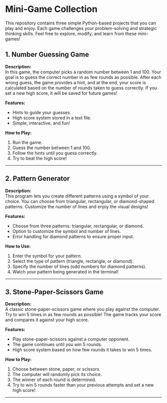 # Mini-Game Collection

This repository contains three simple Python-based projects that you can play and enjoy. Each game challenges your problem-solving and strategic thinking skills. Feel free to explore, modify, and learn from these mini-games!

## 1. Number Guessing Game

**Description:**  
In this game, the computer picks a random number between 1 and 100. Your goal is to guess the correct number in as few rounds as possible. After each wrong guess, the game provides a hint, and at the end, your score is calculated based on the number of rounds taken to guess correctly. If you set a new high score, it will be saved for future games!

**Features:**
- Hints to guide your guesses.
- High score system stored in a text file.
- Simple, interactive, and fun!

**How to Play:**
1. Run the game.
2. Guess the number between 1 and 100.
3. Follow the hints until you guess correctly.
4. Try to beat the high score!

---

## 2. Pattern Generator

**Description:**  
This program lets you create different patterns using a symbol of your choice. You can choose from triangular, rectangular, or diamond-shaped patterns. Customize the number of lines and enjoy the visual designs!

**Features:**
- Choose from three patterns: triangular, rectangular, or diamond.
- Option to customize the symbol and number of lines.
- Error handling for diamond patterns to ensure proper input.

**How to Use:**
1. Enter the symbol for your pattern.
2. Select the type of pattern (triangle, rectangle, or diamond).
3. Specify the number of lines (odd numbers for diamond patterns).
4. Watch your pattern being generated in the terminal!

---

## 3. Stone-Paper-Scissors Game

**Description:**  
A classic stone-paper-scissors game where you play against the computer. Try to win 5 times in as few rounds as possible! The game tracks your score and compares it against your high score.

**Features:**
- Play stone-paper-scissors against a computer opponent.
- The game continues until you win 5 rounds.
- High score system based on how few rounds it takes to win 5 times.

**How to Play:**
1. Choose between stone, paper, or scissors.
2. The computer will randomly pick its choice.
3. The winner of each round is determined.
4. Try to win 5 rounds faster than your previous attempts and set a new high score!

---


